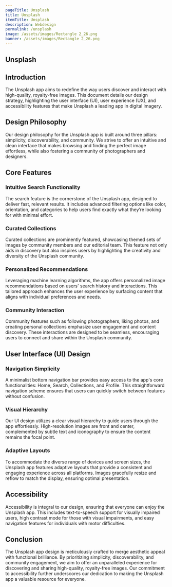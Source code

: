 ```yaml
---
pageTitle: Unsplash
title: Unsplash
itemTitle: Unsplash
description: Webdesign
permalink: /unsplash
image: /assets/images/Rectangle 2_26.png
banner: /assets/images/Rectangle 2_26.png
---
```

## Unsplash

## Introduction

The Unsplash app aims to redefine the way users discover and interact with high-quality, royalty-free images. This document details our design strategy, highlighting the user interface (UI), user experience (UX), and accessibility features that make Unsplash a leading app in digital imagery.

## Design Philosophy

Our design philosophy for the Unsplash app is built around three pillars: simplicity, discoverability, and community. We strive to offer an intuitive and clean interface that makes browsing and finding the perfect image effortless, while also fostering a community of photographers and designers.

## Core Features

### Intuitive Search Functionality

The search feature is the cornerstone of the Unsplash app, designed to deliver fast, relevant results. It includes advanced filtering options like color, orientation, and categories to help users find exactly what they’re looking for with minimal effort.

### Curated Collections

Curated collections are prominently featured, showcasing themed sets of images by community members and our editorial team. This feature not only aids in discovery but also inspires users by highlighting the creativity and diversity of the Unsplash community.

### Personalized Recommendations

Leveraging machine learning algorithms, the app offers personalized image recommendations based on users' search history and interactions. This tailored approach enhances the user experience by surfacing content that aligns with individual preferences and needs.

### Community Interaction

Community features such as following photographers, liking photos, and creating personal collections emphasize user engagement and content discovery. These interactions are designed to be seamless, encouraging users to connect and share within the Unsplash community.

## User Interface (UI) Design

### Navigation Simplicity

A minimalist bottom navigation bar provides easy access to the app's core functionalities: Home, Search, Collections, and Profile. This straightforward navigation scheme ensures that users can quickly switch between features without confusion.

### Visual Hierarchy

Our UI design utilizes a clear visual hierarchy to guide users through the app effortlessly. High-resolution images are front and center, complemented by subtle text and iconography to ensure the content remains the focal point.

### Adaptive Layouts

To accommodate the diverse range of devices and screen sizes, the Unsplash app features adaptive layouts that provide a consistent and engaging experience across all platforms. Images gracefully resize and reflow to match the display, ensuring optimal presentation.

## Accessibility

Accessibility is integral to our design, ensuring that everyone can enjoy the Unsplash app. This includes text-to-speech support for visually impaired users, high contrast mode for those with visual impairments, and easy navigation features for individuals with motor difficulties.

## Conclusion

The Unsplash app design is meticulously crafted to merge aesthetic appeal with functional brilliance. By prioritizing simplicity, discoverability, and community engagement, we aim to offer an unparalleled experience for discovering and sharing high-quality, royalty-free images. Our commitment to accessibility further underscores our dedication to making the Unsplash app a valuable resource for everyone.

